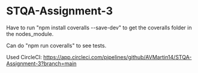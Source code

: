 # STQA-Assignment-3

Have to run "npm install coveralls --save-dev" to get the coveralls folder in the nodes_module.

Can do "npm run coveralls" to see tests.

Used CircleCI: https://app.circleci.com/pipelines/github/AVMartin14/STQA-Assignment-3?branch=main 
